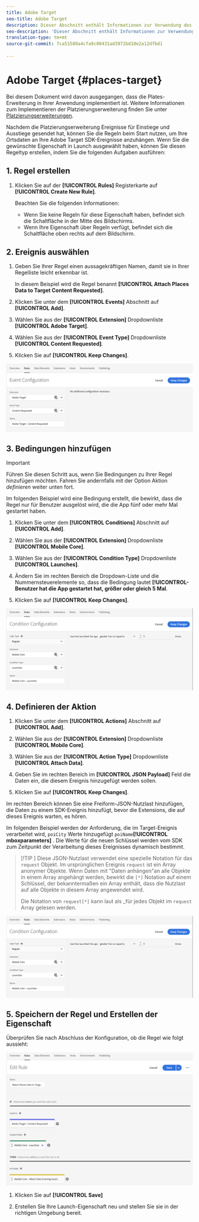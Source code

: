```yaml
---
title: Adobe Target
seo-title: Adobe Target
description: Dieser Abschnitt enthält Informationen zur Verwendung des Location Service mit Adobe Target.
seo-description: 'Dieser Abschnitt enthält Informationen zur Verwendung des Location Service mit Adobe Target. '
translation-type: tm+mt
source-git-commit: 7ca51580a4cfa9c00431ad3972bd10e2a12dfbd1

---
```



# Adobe Target {#places-target}

Bei diesem Dokument wird davon ausgegangen, dass die Plates-Erweiterung in Ihrer Anwendung implementiert ist. Weitere Informationen zum Implementieren der Platzierungserweiterung finden Sie unter [Platzierungserweiterungen](/help/places-ext-aep-sdks/places-extension/places-extension.md).

Nachdem die Platzierungserweiterung Ereignisse für Einstiege und Ausstiege gesendet hat, können Sie die Regeln beim Start nutzen, um Ihre Ortsdaten an Ihre Adobe Target SDK-Ereignisse anzuhängen. Wenn Sie die gewünschte Eigenschaft in Launch ausgewählt haben, können Sie diesen Regeltyp erstellen, indem Sie die folgenden Aufgaben ausführen:

## 1. Regel erstellen

1. Klicken Sie auf der **[!UICONTROL Rules]** Registerkarte auf **[!UICONTROL Create New Rule]**.

   Beachten Sie die folgenden Informationen:

   * Wenn Sie keine Regeln für diese Eigenschaft haben, befindet sich die Schaltfläche in der Mitte des Bildschirms.
   * Wenn Ihre Eigenschaft über Regeln verfügt, befindet sich die Schaltfläche oben rechts auf dem Bildschirm.

## 2. Ereignis auswählen

1. Geben Sie Ihrer Regel einen aussagekräftigen Namen, damit sie in Ihrer Regelliste leicht erkennbar ist.

   In diesem Beispiel wird die Regel benannt **[!UICONTROL Attach Places Data to Target Content Requested]**.

2. Klicken Sie unter dem **[!UICONTROL Events]** Abschnitt auf **[!UICONTROL Add]**.

3. Wählen Sie aus der **[!UICONTROL Extension]** Dropdownliste **[!UICONTROL Adobe Target]**.

4. Wählen Sie aus der **[!UICONTROL Event Type]** Dropdownliste **[!UICONTROL Content Requested]**.

5. Klicken Sie auf **[!UICONTROL Keep Changes]**.

![Ereignis hinzufügen](/help/assets/ad-setEvent_target.png)

## 3. Bedingungen hinzufügen

>[!IMPORTANT]
>
>Führen Sie diesen Schritt aus, wenn Sie Bedingungen zu Ihrer Regel hinzufügen möchten. Fahren Sie andernfalls mit der Option Aktion *definieren* weiter unten fort.

Im folgenden Beispiel wird eine Bedingung erstellt, die bewirkt, dass die Regel nur für Benutzer ausgelöst wird, die die App fünf oder mehr Mal gestartet haben.

1. Klicken Sie unter dem **[!UICONTROL Conditions]** Abschnitt auf **[!UICONTROL Add]**.

2. Wählen Sie aus der **[!UICONTROL Extension]** Dropdownliste **[!UICONTROL Mobile Core]**.

3. Wählen Sie aus der **[!UICONTROL Condition Type]** Dropdownliste **[!UICONTROL Launches]**.

4. Ändern Sie im rechten Bereich die Dropdown-Liste und die Nummernsteuerelemente so, dass die Bedingung lautet **[!UICONTROL-Benutzer hat die App gestartet hat, größer oder gleich 5 Mal**.

5. Klicken Sie auf **[!UICONTROL Keep Changes]**.

![Ereignis hinzufügen](/help/assets/ad-setCondition_target.png)

## 4. Definieren der Aktion

1. Klicken Sie unter dem **[!UICONTROL Actions]** Abschnitt auf **[!UICONTROL Add]**.

2. Wählen Sie aus der **[!UICONTROL Extension]** Dropdownliste **[!UICONTROL Mobile Core]**.

3. Wählen Sie aus der **[!UICONTROL Action Type]** Dropdownliste **[!UICONTROL Attach Data]**.

4. Geben Sie im rechten Bereich im **[!UICONTROL JSON Payload]** Feld die Daten ein, die diesem Ereignis hinzugefügt werden sollen.

5. Klicken Sie auf **[!UICONTROL Keep Changes]**.

Im rechten Bereich können Sie eine Freiform-JSON-Nutzlast hinzufügen, die Daten zu einem SDK-Ereignis hinzufügt, bevor die Extensions, die auf dieses Ereignis warten, es hören.

Im folgenden Beispiel werden der Anforderung, die im Target-Ereignis verarbeitet wird, `poiCity` Werte hinzugefügt `poiName`**[!UICONTROL mboxparameters]** . Die Werte für die neuen Schlüssel werden vom SDK zum Zeitpunkt der Verarbeitung dieses Ereignisses dynamisch bestimmt.

>[!TIP
>]
>Diese JSON-Nutzlast verwendet eine spezielle Notation für das `request` Objekt. Im ursprünglichen Ereignis `request` ist ein Array anonymer Objekte. Wenn Daten mit "Daten anhängen"an alle Objekte in einem Array angehängt werden, bewirkt die `[*]` Notation auf einem Schlüssel, der bekanntermaßen ein Array enthält, dass die Nutzlast auf alle Objekte in diesem Array angewendet wird.
>
>Die Notation von `request[*]` kann laut als _für jedes Objekt im `request` Array gelesen werden.

![Ereignis hinzufügen](/help/assets/ad-setCondition_target.png)

## 5. Speichern der Regel und Erstellen der Eigenschaft

Überprüfen Sie nach Abschluss der Konfiguration, ob die Regel wie folgt aussieht:

![Abgeschlossene Regel](/help/assets/ad-ruleComplete_target.png)

1. Klicken Sie auf **[!UICONTROL Save]**

2. Erstellen Sie Ihre Launch-Eigenschaft neu und stellen Sie sie in der richtigen Umgebung bereit.
